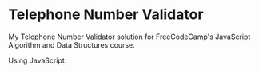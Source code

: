 # Telephone Number Validator
My Telephone Number Validator solution for FreeCodeCamp's JavaScript Algorithm and Data Structures course.

Using JavaScript.
